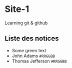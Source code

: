 # Site-1
Learning git &amp; github
## Liste des notices
+ <span style="color: `#0969DA`"> Some green text </span>
+ John Adams `#RRGGBB`
+ Thomas Jefferson `#RRGGBB`
